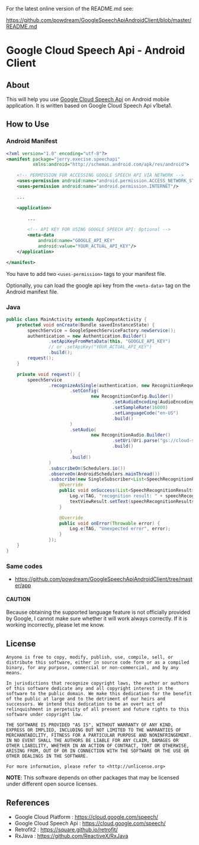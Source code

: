 For the latest online version of the README.md see:
    
  https://github.com/powdream/GoogleSpeechApiAndroidClient/blob/master/README.md

# Google Cloud Speech Api - Android Client

## About

This will help you use [Google Cloud Speech Api](https://cloud.google.com/speech/) on
 Android mobile application.
It is written based on Google Cloud Speech Api v1beta1.


## How to Use

### Android Manifest
```xml
<?xml version="1.0" encoding="utf-8"?>
<manifest package="jerry.execise.speechapi"
          xmlns:android="http://schemas.android.com/apk/res/android">

    <!-- PERMISSION FOR ACCESSING GOOGLE SPEECH API VIA NETWORK -->
    <uses-permission android:name="android.permission.ACCESS_NETWORK_STATE"/>
    <uses-permission android:name="android.permission.INTERNET"/>

    ...

    <application>

        ...
    
        <!-- API KEY FOR USING GOOGLE SPEECH API: Optional -->
        <meta-data
            android:name="GOOGLE_API_KEY"
            android:value="YOUR_ACTUAL_API_KEY"/>
    </application>

</manifest>
```

You have to add two ``<uses-permission>`` tags to your manifest file.

Optionally, you can load the google api key from the ``<meta-data>`` tag on the Android manifest
file.

### Java

```java
public class MainActivity extends AppCompatActivity {
    protected void onCreate(Bundle savedInstanceState) {
        speechService = GoogleSpeechServiceFactory.newService();
        authentication = new Authentication.Builder()
                .setApiKeyFromMetaData(this, "GOOGLE_API_KEY")
                // or .setApiKey("YOUR_ACTUAL_API_KEY")
                .build();
        request();
    }

    private void request() {
        speechService
                .recognizeAsSingle(authentication, new RecognitionRequest.Builder()
                        .setConfig(
                                new RecognitionConfig.Builder()
                                        .setAudioEncoding(AudioEncoding.FLAC)
                                        .setSampleRate(16000)
                                        .setLanguageCode("en-US")
                                        .build()
                        )
                        .setAudio(
                                new RecognitionAudio.Builder()
                                        .setUri(Uri.parse("gs://cloud-samples-tests/speech/brooklyn.flac"))
                                        .build()
                        )
                        .build()
                )
                .subscribeOn(Schedulers.io())
                .observeOn(AndroidSchedulers.mainThread())
                .subscribe(new SingleSubscriber<List<SpeechRecognitionResult>>() {
                    @Override
                    public void onSuccess(List<SpeechRecognitionResult> speechRecognitionResults) {
                        Log.v(TAG, "recognition result: " + speechRecognitionResults);
                        textViewResult.setText(speechRecognitionResults.toString());
                    }

                    @Override
                    public void onError(Throwable error) {
                        Log.e(TAG, "Unexpected error", error);
                    }
                });
    }
}
```

### Same codes

* https://github.com/powdream/GoogleSpeechApiAndroidClient/tree/master/app

#### CAUTION

Because obtaining the supported language feature is not officially provided
by Google, I cannot make sure whether it will work always correctly.
If it is working incorrectly, please let me know. 


## License

    Anyone is free to copy, modify, publish, use, compile, sell, or
    distribute this software, either in source code form or as a compiled
    binary, for any purpose, commercial or non-commercial, and by any
    means.

    In jurisdictions that recognize copyright laws, the author or authors
    of this software dedicate any and all copyright interest in the
    software to the public domain. We make this dedication for the benefit
    of the public at large and to the detriment of our heirs and
    successors. We intend this dedication to be an overt act of
    relinquishment in perpetuity of all present and future rights to this
    software under copyright law.

    THE SOFTWARE IS PROVIDED "AS IS", WITHOUT WARRANTY OF ANY KIND,
    EXPRESS OR IMPLIED, INCLUDING BUT NOT LIMITED TO THE WARRANTIES OF
    MERCHANTABILITY, FITNESS FOR A PARTICULAR PURPOSE AND NONINFRINGEMENT.
    IN NO EVENT SHALL THE AUTHORS BE LIABLE FOR ANY CLAIM, DAMAGES OR
    OTHER LIABILITY, WHETHER IN AN ACTION OF CONTRACT, TORT OR OTHERWISE,
    ARISING FROM, OUT OF OR IN CONNECTION WITH THE SOFTWARE OR THE USE OR
    OTHER DEALINGS IN THE SOFTWARE.

    For more information, please refer to <http://unlicense.org>

**NOTE**: This software depends on other packages that may be licensed under different open source licenses.


## References

* Google Cloud Platform : https://cloud.google.com/speech/
* Google Cloud Speech Api : https://cloud.google.com/speech/
* Retrofit2 : https://square.github.io/retrofit/
* RxJava : https://github.com/ReactiveX/RxJava
